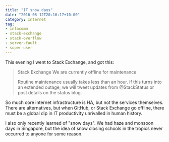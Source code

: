 ```yaml
---
title: "IT snow days"
date: "2016-08-12T20:16:17+10:00"
category: Internet
tag:
- infocomm
- stack-exchange
- stack-overflow
- server-fault
- super-user
---
```

This evening I went to Stack Exchange, and got this:

> Stack Exchange
> We are currently offline for maintenance
>
> Routine maintenance usually takes less than an hour. If this 
> turns into an extended outage, we will tweet updates from 
> @StackStatus or post details on the status blog.

So much core internet infrastructure is HA, but not the services themselves. There are alternatives, but when GitHub, or Stack Exchange go offline, there must be a global dip in IT productivity unrivalled in human history.

I also only recently learned of "snow days". We had haze and monsoon days in Singapore, but the idea of snow closing schools in the tropics never occurred to anyone for some reason.

